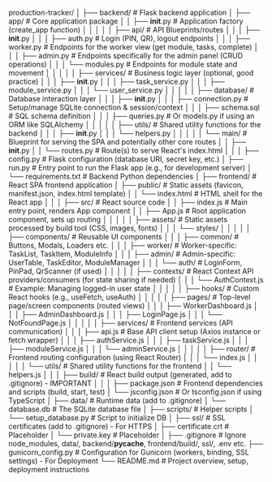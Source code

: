 production-tracker/
│
├── backend/                      # Flask backend application
│   ├── app/                      # Core application package
│   │   ├── __init__.py           # Application factory (create_app function)
│   │   │
│   │   ├── api/                  # API Blueprints/routes
│   │   │   ├── __init__.py
│   │   │   ├── auth.py           # Login (PIN, QR), logout endpoints
│   │   │   ├── worker.py         # Endpoints for the worker view (get module, tasks, complete)
│   │   │   ├── admin.py          # Endpoints specifically for the admin panel (CRUD operations)
│   │   │   └── modules.py        # Endpoints for module state and movement
│   │   │
│   │   ├── services/             # Business logic layer (optional, good practice)
│   │   │   ├── __init__.py
│   │   │   ├── task_service.py
│   │   │   ├── module_service.py
│   │   │   └── user_service.py
│   │   │
│   │   ├── database/             # Database interaction layer
│   │   │   ├── __init__.py
│   │   │   ├── connection.py     # Setup/manage SQLite connection & session/context
│   │   │   ├── schema.sql        # SQL schema definition
│   │   │   ├── queries.py        # Or models.py if using an ORM like SQLAlchemy
│   │   │
│   │   ├── utils/                # Shared utility functions for the backend
│   │   │   ├── __init__.py
│   │   │   └── helpers.py
│   │   │
│   │   └── main/                 # Blueprint for serving the SPA and potentially other core routes
│   │       ├── __init__.py
│   │       └── routes.py         # Route(s) to serve React's index.html
│   │
│   ├── config.py                 # Flask configuration (database URI, secret key, etc.)
│   ├── run.py                    # Entry point to run the Flask app (e.g., for development server)
│   └── requirements.txt          # Backend Python dependencies
│
├── frontend/                     # React SPA frontend application
│   ├── public/                   # Static assets (favicon, manifest.json, index.html template)
│   │   └── index.html            # HTML shell for the React app
│   │
│   ├── src/                      # React source code
│   │   ├── index.js              # Main entry point, renders App component
│   │   ├── App.js                # Root application component, sets up routing
│   │   │
│   │   ├── assets/               # Static assets processed by build tool (CSS, images, fonts)
│   │   │   └── styles/
│   │   │
│   │   ├── components/           # Reusable UI components
│   │   │   ├── common/           # Buttons, Modals, Loaders etc.
│   │   │   ├── worker/           # Worker-specific: TaskList, TaskItem, ModuleInfo
│   │   │   ├── admin/            # Admin-specific: UserTable, TaskEditor, ModuleManager
│   │   │   └── auth/             # LoginForm, PinPad, QrScanner (if used)
│   │   │
│   │   ├── contexts/             # React Context API providers/consumers (for state sharing if needed)
│   │   │   └── AuthContext.js    # Example: Managing logged-in user state
│   │   │
│   │   ├── hooks/                # Custom React hooks (e.g., useFetch, useAuth)
│   │   │
│   │   ├── pages/                # Top-level page/screen components (routed views)
│   │   │   ├── WorkerDashboard.js
│   │   │   ├── AdminDashboard.js
│   │   │   ├── LoginPage.js
│   │   │   └── NotFoundPage.js
│   │   │
│   │   ├── services/             # Frontend services (API communication)
│   │   │   ├── api.js            # Base API client setup (Axios instance or fetch wrapper)
│   │   │   ├── authService.js
│   │   │   ├── taskService.js
│   │   │   ├── moduleService.js
│   │   │   └── adminService.js
│   │   │
│   │   ├── router/               # Frontend routing configuration (using React Router)
│   │   │   └── index.js
│   │   │
│   │   └── utils/                # Shared utility functions for the frontend
│   │       └── helpers.js
│   │
│   ├── build/                    # React build output (generated, add to .gitignore) - IMPORTANT
│   │
│   ├── package.json              # Frontend dependencies and scripts (build, start, test)
│   └── jsconfig.json             # Or tsconfig.json if using TypeScript
│
├── data/                         # Runtime data (add to .gitignore)
│   └── database.db               # The SQLite database file
│
├── scripts/                      # Helper scripts
│   └── setup_database.py         # Script to initialize DB
│
├── ssl/                          # SSL certificates (add to .gitignore) - For HTTPS
│   ├── certificate.crt           # Placeholder
│   └── private.key               # Placeholder
│
├── .gitignore                    # Ignore node_modules, data/, backend/__pycache__, frontend/build/, ssl/, .env etc.
├── gunicorn_config.py            # Configuration for Gunicorn (workers, binding, SSL settings) - For Deployment
└── README.md                     # Project overview, setup, deployment instructions
